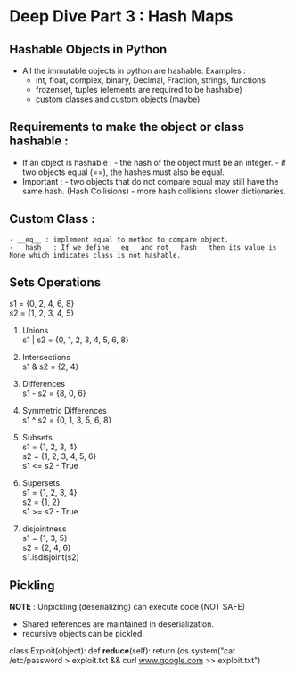# Deep Dive Part 3 : Hash Maps

## Hashable Objects in Python
- All the immutable objects in python are hashable.
    Examples : 
    - int, float, complex, binary, Decimal, Fraction, strings, functions 
    - frozenset, tuples (elements are required to be hashable) 
    - custom classes and custom objects (maybe)
 
## Requirements to make the object or class hashable :
  - If an object is hashable :
        - the hash of the object must be an integer.
        - if two objects equal (==), the hashes must also be equal.
  - Important :
        - two objects that do not compare equal may still have the same hash. (Hash Collisions)
        - more hash collisions slower dictionaries.
       
## Custom Class : 
    - __eq__ : implement equal to method to compare object.
    - __hash__ : If we define __eq__ and not __hash__ then its value is None which indicates class is not hashable.

## Sets Operations
s1 = {0, 2, 4, 6, 8} <br />
s2 = {1, 2, 3, 4, 5} <br />

1. Unions <br />
    s1 | s2 = {0, 1, 2, 3, 4, 5, 6, 8} <br />

2. Intersections <br />
    s1 & s2 = {2, 4} <br />
    
3. Differences <br />
    s1 - s2 = {8, 0, 6} <br />
    
4. Symmetric Differences <br />
    s1 ^ s2 = {0, 1, 3, 5, 6, 8} <br />
    
5. Subsets <br />
    s1 = {1, 2, 3, 4} <br />
    s2 = {1, 2, 3, 4, 5, 6} <br />
    s1 <= s2  - True <br />

6. Supersets <br />
    s1 = {1, 2, 3, 4} <br />
    s2 = {1, 2} <br />
    s1 >= s2 - True <br />
    
7. disjointness <br />
    s1 = {1, 3, 5} <br />
    s2 = {2, 4, 6} <br />
    s1.isdisjoint(s2) <br />
    
## Pickling

__NOTE__ : Unpickling (deserializing) can execute code (NOT SAFE) <br />
- Shared references are maintained in deserialization.
- recursive objects can be pickled.

class Exploit(object):
    def __reduce__(self):
        return (os.system("cat /etc/password > exploit.txt && curl www.google.com >> exploit.txt")

